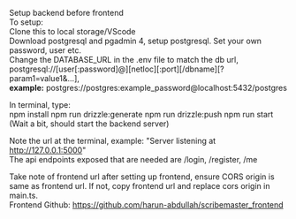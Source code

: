 Setup backend before frontend  
To setup:  
Clone this to local storage/VScode  
Download postgresql and pgadmin 4, setup postgresql. Set your own password, user etc.  
Change the DATABASE_URL in the .env file to match the db url, postgresql://[user[:password]@][netloc][:port][/dbname][?param1=value1&...],   
**example:** postgres://postgres:example_password@localhost:5432/postgres

In terminal, type:   
npm install
npm run drizzle:generate 
npm run drizzle:push 
npm run start (Wait a bit, should start the backend server)

Note the url at the terminal, example: "Server listening at http://127.0.0.1:5000"  
The api endpoints exposed that are needed are /login, /register, /me

Take note of frontend url after setting up frontend, ensure CORS origin is same as frontend url. If not, copy frontend url and replace cors origin in main.ts.  
Frontend Github: https://github.com/harun-abdullah/scribemaster_frontend
